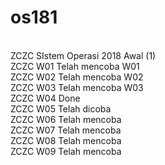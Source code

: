 # os181
<br />
ZCZC SIstem Operasi 2018 Awal (1) 
<br />
ZCZC W01 Telah mencoba W01
<br />
ZCZC W02 Telah mencoba W02
<br />
ZCZC W03 Telah mencoba W03
<br />
ZCZC W04 Done
<br />
ZCZC W05 Telah dicoba
<br />
ZCZC W06 Telah mencoba
<br />
ZCZC W07 Telah mencoba
<br />
ZCZC W08 Telah mencoba
<br />
ZCZC W09 Telah mencoba
